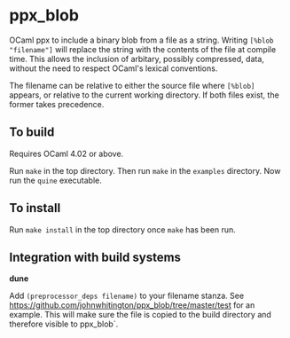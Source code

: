 ppx_blob
========

OCaml ppx to include a binary blob from a file as a string. Writing `[%blob
"filename"]` will replace the string with the contents of the file at
compile time. This allows the inclusion of arbitary, possibly compressed, data,
without the need to respect OCaml's lexical conventions.

The filename can be relative to either the source file where `[%blob]` appears, or relative to the current working directory. If both files exist, the former takes precedence.

To build
--------

Requires OCaml 4.02 or above.

Run `make` in the top directory. Then run `make` in the `examples` directory.
Now run the `quine` executable.

To install
----------

Run `make install` in the top directory once `make` has been run.

Integration with build systems
------------------------------

**dune**

Add `(preprocessor_deps filename)` to your filename stanza. See https://github.com/johnwhitington/ppx_blob/tree/master/test for an example. This will make sure the file is copied to the build directory and therefore visible to ppx_blob`.
